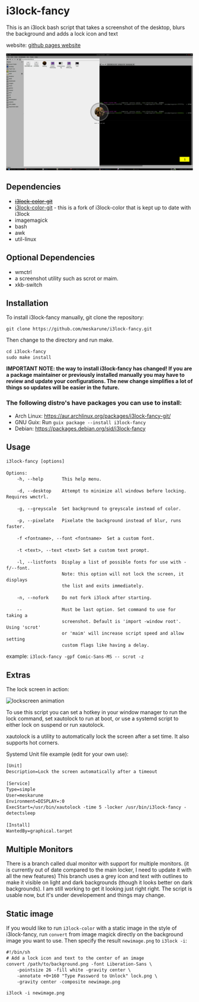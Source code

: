 i3lock-fancy
============

This is an i3lock bash script that takes a screenshot of the desktop, blurs the background and adds a lock icon and text

website: [github pages website](http://meskarune.github.io/i3lock-fancy/)

![screen shot of lockscreen](https://raw.githubusercontent.com/meskarune/i3lock-fancy/master/screenshot.png)

Dependencies
------------
* <s>[i3lock-color-git](https://github.com/eBrnd/i3lock-color)</s>
* [i3lock-color-git](https://github.com/PandorasFox/i3lock-color) - this is a fork of i3lock-color that is kept up to date with i3lock
* imagemagick
* bash
* awk
* util-linux

Optional Dependencies
---------------------
* wmctrl
* a screenshot utility such as scrot or maim.
* xkb-switch

Installation
------------

To install i3lock-fancy manually, git clone the repository:

    git clone https://github.com/meskarune/i3lock-fancy.git

Then change to the directory and run make.

    cd i3lock-fancy
    sudo make install

**IMPORTANT NOTE: the way to install i3lock-fancy has changed! If you are a
  package maintainer or previously installed manually you may have to review
  and update your configurations. The new change simplifies a lot of
  things so updates will be easier in the future.**

### The following distro's have packages you can use to install:
* Arch Linux: https://aur.archlinux.org/packages/i3lock-fancy-git/
* GNU Guix: Run `guix package --install i3lock-fancy`
* Debian: https://packages.debian.org/sid/i3lock-fancy

Usage
-----

    i3lock-fancy [options]
    
    Options:
        -h, --help       This help menu.
    
        -d, --desktop    Attempt to minimize all windows before locking. Requires wmctrl.
    
        -g, --greyscale  Set background to greyscale instead of color.
    
        -p, --pixelate   Pixelate the background instead of blur, runs faster.
    
        -f <fontname>, --font <fontname>  Set a custom font.
    
        -t <text>, --text <text> Set a custom text prompt.

        -l, --listfonts  Display a list of possible fonts for use with -f/--font.
                         Note: this option will not lock the screen, it displays
                         the list and exits immediately.

        -n, --nofork     Do not fork i3lock after starting.
    
        --               Must be last option. Set command to use for taking a
                         screenshot. Default is 'import -window root'. Using 'scrot'
                         or 'maim' will increase script speed and allow setting
                         custom flags like having a delay.

example: ```i3lock-fancy -gpf Comic-Sans-MS -- scrot -z```

Extras
------

The lock screen in action:

![lockscreen animation](https://raw.githubusercontent.com/meskarune/i3lock-fancy/master/action.gif)

To use this script you can set a hotkey in your window manager to run the lock command,
set xautolock to run at boot, or use a systemd script to either lock on suspend or run xautolock.

xautolock is a utility to automatically lock the screen after a set time. It also 
supports hot corners.

Systemd Unit file example (edit for your own use):

    [Unit]
    Description=Lock the screen automatically after a timeout
    
    [Service]
    Type=simple
    User=meskarune
    Environment=DISPLAY=:0
    ExecStart=/usr/bin/xautolock -time 5 -locker /usr/bin/i3lock-fancy -detectsleep
    
    [Install]
    WantedBy=graphical.target

Multiple Monitors
-----------------
There is a branch called dual monitor with support for multiple monitors. 
(it is currently out of date compared to the main locker, I need to update 
it with all the new features) This branch uses a grey icon and text with 
outlines to make it visible on light and dark backgrounds (though it looks 
better on dark backgrounds). I am still working to get it looking just right 
right. The script is usable now, but it's under developement and things may change.

Static image
------------
If you would like to run `i3lock-color` with a static image in the style of
i3lock-fancy, run `convert` from image magick directly on the background image
you want to use. Then specify the result `newimage.png` to `i3lock -i`:
```
#!/bin/sh
# Add a lock icon and text to the center of an image
convert /path/to/background.png -font Liberation-Sans \
    -pointsize 26 -fill white -gravity center \
    -annotate +0+160 "Type Password to Unlock" lock.png \
    -gravity center -composite newimage.png
```

```
i3lock -i newimage.png
```
